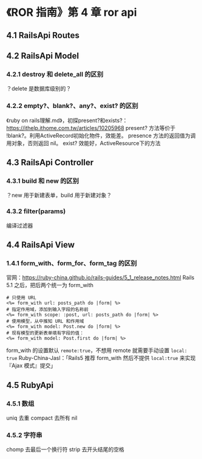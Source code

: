 # 《ROR 指南》第 4 章 ror api
## 4.1 RailsApi Routes

## 4.2 RailsApi Model
### 4.2.1 destroy 和 delete_all 的区别
？delete 是数据库级别的？
### 4.2.2 empty?、blank?、any?、exist? 的区别
《ruby on rails理解.md》，初探present?和exists?：https://ithelp.ithome.com.tw/articles/10205968
present? 方法等价于 !blank?。利用ActiveRecord初始化物件，效能差。
presence 方法的返回值为调用对象，否则返回 nil。
exist? 效能好，ActiveResource下的方法

## 4.3 RailsApi Controller
### 4.3.1 build 和 new 的区别
？new 用于新建表单，build 用于新建对象？
### 4.3.2 filter(params)
编译过滤器

## 4.4 RailsApi View
### 1.4.1 form_with、form_for、form_tag 的区别
官网：https://ruby-china.github.io/rails-guides/5_1_release_notes.html
Rails 5.1 之后，把后两个统一为 form_with
```
# 只使用 URL
<%= form_with url: posts_path do |form| %>
# 指定作用域，添加到输入字段的名称前
<%= form_with scope: :post, url: posts_path do |form| %>
# 使用模型，从中推知 URL 和作用域
<%= form_with model: Post.new do |form| %>
# 现有模型的更新表单填有字段的值：
<%= form_with model: Post.first do |form| %>
```
form_with 的设置默认 `remote:true`，不想用 remote 就需要手动设置 `local: true`
Ruby-China-Jasl：「Rails5 推荐 form_with 然后不提供 `local:true` 来实现『Ajax 模式』提交」

## 4.5 RubyApi
### 4.5.1 数组
uniq 去重
compact 去所有 nil   
### 4.5.2 字符串
chomp 去最后一个换行符
strip 去开头结尾的空格
